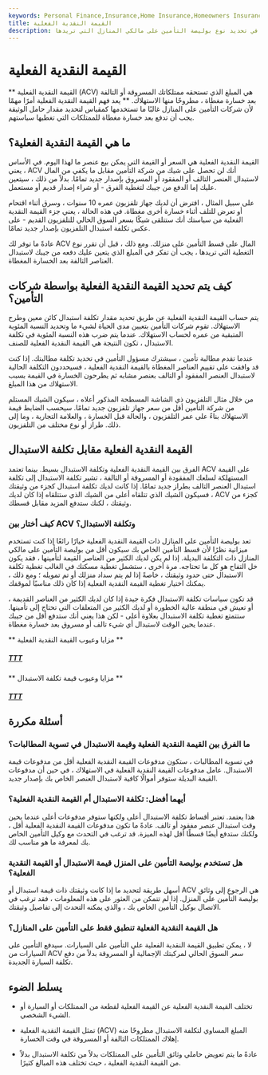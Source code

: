 ```yaml
---
keywords: Personal Finance,Insurance,Home Insurance,Homeowners Insurance
title: القيمة النقدية الفعلية
description: تابع القراءة لتتعلم كل ما تحتاج لمعرفته حول القيمة النقدية الفعلية لمساعدتك في تحديد نوع بوليصة التأمين على مالكي المنازل التي تريدها.
---
```


# القيمة النقدية الفعلية
** القيمة النقدية الفعلية (ACV) هي المبلغ الذي تستحقه ممتلكاتك المسروقة أو التالفة بعد خسارة مغطاة ، مطروحًا منها الاستهلاك. ** يعد فهم القيمة النقدية الفعلية أمرًا مهمًا لأن شركات التأمين على المنازل غالبًا ما تستخدمها كمقياس لتحديد مقدار حامل الوثيقة يجب أن تدفع بعد خسارة مغطاة للممتلكات التي تغطيها سياستهم.

## ما هي القيمة النقدية الفعلية؟

القيمة النقدية الفعلية هي السعر أو القيمة التي يمكن بيع عنصر ما لهذا اليوم. في الأساس ، يعني ACV أنك لن تحصل على شيك من شركة التأمين مقابل ما يكفي من المال لاستبدال العنصر التالف أو المفقود أو المسروق بإصدار جديد تمامًا. بدلاً من ذلك ، سيتعين عليك إما الدفع من جيبك لتغطية الفرق - أو شراء إصدار قديم أو مستعمل.

على سبيل المثال ، افترض أن لديك جهاز تلفزيون عمره 10 سنوات ، وسرق أثناء اقتحام أو تعرض للتلف أثناء خسارة أخرى مغطاة. في هذه الحالة ، يعني جزء القيمة النقدية الفعلية من سياستك أنك ستتلقى شيكًا بسعر السوق الحالي للتلفزيون القديم - على عكس تكلفة استبدال التلفزيون بإصدار جديد تمامًا.

عادةً ما توفر لك ACV المال على قسط التأمين على منزلك. ومع ذلك ، قبل أن تقرر نوع التغطية التي تريدها ، يجب أن تفكر في المبلغ الذي يتعين عليك دفعه من جيبك لاستبدال العناصر التالفة بعد الخسارة المغطاة.

## كيف يتم تحديد القيمة النقدية الفعلية بواسطة شركات التأمين؟

يتم حساب القيمة النقدية الفعلية عن طريق تحديد مقدار تكلفة استبدال كائن معين وطرح الاستهلاك. تقوم شركات التأمين بتعيين مدى الحياة لشيء ما وتحديد النسبة المئوية المتبقية من عمره لحساب الاستهلاك. عندما يتم ضرب هذه النسبة المئوية في تكلفة الاستبدال ، تكون النتيجة هي القيمة النقدية الفعلية للصنف.

عندما تقدم مطالبة تأمين ، سيشترك مسؤول التأمين في تحديد تكلفة مطالبتك. إذا كنت قد وافقت على تقييم العناصر المغطاة بالقيمة النقدية الفعلية ، فسيحددون التكلفة الحالية لاستبدال العنصر المفقود أو التالف بعنصر مشابه ثم يطرحون الخسارة في القيمة بسبب الاستهلاك من هذا المبلغ.

من خلال مثال التلفزيون ذي الشاشة المسطحة المذكور أعلاه ، سيكون الشيك المستلم من شركة التأمين أقل من سعر جهاز تلفزيون جديد تمامًا. سيحسب الضابط قيمة الاستهلاك بناءً على عمر التلفزيون ، والحالة قبل الخسارة ، والعلامة التجارية ، وما إلى ذلك. طراز أو نوع مختلف من التلفزيون.

## القيمة النقدية الفعلية مقابل تكلفة الاستبدال

الفرق بين القيمة النقدية الفعلية وتكلفة الاستبدال بسيط. بينما تعتمد ACV على القيمة المستهلكة لسلعك المفقودة أو المسروقة أو التالفة ، تشير تكلفة الاستبدال إلى تكلفة استبدال العنصر التالف بطراز جديد تمامًا. إذا كانت لديك تكلفة استبدال كجزء من وثيقتك ، فسيكون الشيك الذي تتلقاه أعلى من الشيك الذي ستتلقاه إذا كان لديك ACV كجزء من وثيقتك ، لكنك ستدفع المزيد مقابل قسطك.

### كيف أختار بين ACV وتكلفة الاستبدال؟

تعد بوليصة التأمين على المنازل ذات القيمة النقدية الفعلية خيارًا رائعًا إذا كنت تستخدم ميزانية نظرًا لأن قسط التأمين الخاص بك سيكون أقل من بوليصة التأمين على مالكي المنازل ذات التكلفة البديلة. إذا لم يكن لديك الكثير من العناصر القيمة لتأمينها ، فقد يكون خل التفاح هو كل ما تحتاجه. مرة أخرى ، ستشمل تغطية مسكنك في الغالب تغطية تكلفة الاستبدال حتى حدود وثيقتك ، خاصةً إذا لم يتم سداد منزلك أو تم تمويله ؛ ومع ذلك ، يمكنك اختيار تغطية القيمة النقدية الفعلية إذا كان ذلك مناسبًا لموقفك.

قد تكون سياسات تكلفة الاستبدال فكرة جيدة إذا كان لديك الكثير من العناصر القديمة ، أو تعيش في منطقة عالية الخطورة أو لديك الكثير من المتعلقات التي تحتاج إلى تأمينها. ستتمتع تغطية تكلفة الاستبدال بعلاوة أعلى - لكن هذا يعني أنك ستدفع أقل من جيبك عندما يحين الوقت لاستبدال أي شيء تالف أو مسروق بعد خسارة مغطاة.

** مزايا وعيوب القيمة النقدية الفعلية **

<h5> <a href=""> TTT </a> </h5>

** مزايا وعيوب قيمة تكلفة الاستبدال **

<h5> <a href=""> TTT </a> </h5>

## أسئلة مكررة

### ما الفرق بين القيمة النقدية الفعلية وقيمة الاستبدال في تسوية المطالبات؟

في تسوية المطالبات ، ستكون مدفوعات القيمة النقدية الفعلية أقل من مدفوعات قيمة الاستبدال. عامل مدفوعات القيمة النقدية الفعلية في الاستهلاك ، في حين أن مدفوعات القيمة البديلة ستوفر أموالًا كافية لاستبدال العنصر الخاص بك بإصدار جديد.

### أيهما أفضل: تكلفة الاستبدال أم القيمة النقدية الفعلية؟

هذا يعتمد. تعتبر أقساط تكلفة الاستبدال أعلى ولكنها ستوفر مدفوعات أعلى عندما يحين وقت استبدال عنصر مفقود أو تالف. عادةً ما تكون مدفوعات القيمة النقدية الفعلية أقل ، ولكنك ستدفع أيضًا قسطًا أقل لهذه الميزة. قد ترغب في التحدث مع وكيل التأمين الخاص بك لمعرفة ما هو مناسب لك.

### هل تستخدم بوليصة التأمين على المنزل قيمة الاستبدال أو القيمة النقدية الفعلية؟

أسهل طريقة لتحديد ما إذا كانت وثيقتك ذات قيمة استبدال أو ACV هي الرجوع إلى وثائق بوليصة التأمين على المنزل. إذا لم تتمكن من العثور على هذه المعلومات ، فقد ترغب في الاتصال بوكيل التأمين الخاص بك ، والذي يمكنه التحدث إلى تفاصيل وثيقتك.

### هل القيمة النقدية الفعلية تنطبق فقط على التأمين على المنازل؟

لا ، يمكن تطبيق القيمة النقدية الفعلية على التأمين على السيارات. سيدفع التأمين على السيارات من ACV سعر السوق الحالي لمركبتك الإجمالية أو المسروقة بدلاً من دفع تكلفة السيارة الجديدة.

## يسلط الضوء

- تختلف القيمة النقدية الفعلية عن القيمة الفعلية لقطعة من الممتلكات أو السيارة أو الشيء الشخصي.

- تمثل القيمة النقدية الفعلية (ACV) المبلغ المساوي لتكلفة الاستبدال مطروحًا منه إهلاك الممتلكات التالفة أو المسروقة في وقت الخسارة.

- عادةً ما يتم تعويض حاملي وثائق التأمين على الممتلكات بدلاً من تكلفة الاستبدال بدلاً من القيمة النقدية الفعلية ، حيث تختلف هذه المبالغ كثيرًا.

